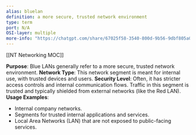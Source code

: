 ```yaml
---
alias: bluelan 
definition: a more secure, trusted network environment
type: term
port: N/A
OSI-layer: multiple
more-info: "https://chatgpt.com/share/67025f58-3540-800d-9b56-9dbf805a0e72"
---
```

[[NT Networking MOC]]

**Purpose**: Blue LANs generally refer to a more secure, trusted network environment.
**Network Type**: This network segment is meant for internal use, with trusted devices and users.
**Security Level**: Often, it has stricter access controls and internal communication flows. Traffic in this segment is trusted and typically shielded from external networks (like the Red LAN).
**Usage Examples**:
- Internal company networks.
- Segments for trusted internal applications and services.
- Local Area Networks (LAN) that are not exposed to public-facing services.